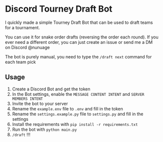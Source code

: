 # Discord Tourney Draft Bot

I quickly made a simple Tourney Draft Bot that can be used to draft teams for a tournament.

You can use it for snake order drafts (reversing the order each round).
If you ever need a different order, you can just create an issue or send me a DM on Discord @nunuage

The bot is purely manual, you need to type the `/draft next` command for each team pick 

## Usage

1. Create a Discord Bot and get the token
2. In the Bot settings, enable the `MESSAGE CONTENT INTENT` and `SERVER MEMBERS INTENT`
3. Invite the bot to your server
4. Rename the `example.env` file to `.env` and fill in the token
5. Rename the `settings.example.py` file to `settings.py` and fill in the settings
6. Install the requirements with `pip install -r requirements.txt`
7. Run the bot with `python main.py`
8. `/draft` !!!
